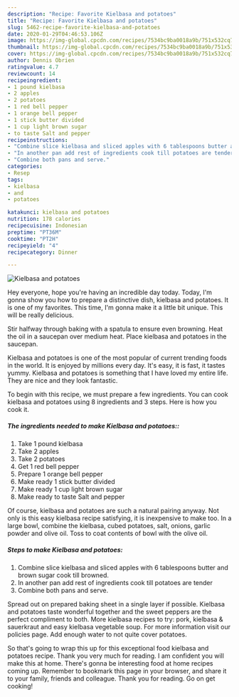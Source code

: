 ```yaml
---
description: "Recipe: Favorite Kielbasa and potatoes"
title: "Recipe: Favorite Kielbasa and potatoes"
slug: 5462-recipe-favorite-kielbasa-and-potatoes
date: 2020-01-29T04:46:53.106Z
image: https://img-global.cpcdn.com/recipes/7534bc9ba0018a9b/751x532cq70/kielbasa-and-potatoes-recipe-main-photo.jpg
thumbnail: https://img-global.cpcdn.com/recipes/7534bc9ba0018a9b/751x532cq70/kielbasa-and-potatoes-recipe-main-photo.jpg
cover: https://img-global.cpcdn.com/recipes/7534bc9ba0018a9b/751x532cq70/kielbasa-and-potatoes-recipe-main-photo.jpg
author: Dennis Obrien
ratingvalue: 4.7
reviewcount: 14
recipeingredient:
- 1 pound kielbasa
- 2 apples
- 2 potatoes
- 1 red bell pepper
- 1 orange bell pepper
- 1 stick butter divided
- 1 cup light brown sugar
- to taste Salt and pepper
recipeinstructions:
- "Combine slice kielbasa and sliced apples with 6 tablespoons butter and brown sugar cook till browned."
- "In another pan add rest of ingredients cook till potatoes are tender"
- "Combine both pans and serve."
categories:
- Resep
tags:
- kielbasa
- and
- potatoes

katakunci: kielbasa and potatoes
nutrition: 178 calories
recipecuisine: Indonesian
preptime: "PT36M"
cooktime: "PT2H"
recipeyield: "4"
recipecategory: Dinner

---
```



![Kielbasa and potatoes](https://img-global.cpcdn.com/recipes/7534bc9ba0018a9b/751x532cq70/kielbasa-and-potatoes-recipe-main-photo.jpg)

Hey everyone, hope you're having an incredible day today. Today, I'm gonna show you how to prepare a distinctive dish, kielbasa and potatoes. It is one of my favorites. This time, I'm gonna make it a little bit unique. This will be really delicious.

Stir halfway through baking with a spatula to ensure even browning. Heat the oil in a saucepan over medium heat. Place kielbasa and potatoes in the saucepan.

Kielbasa and potatoes is one of the most popular of current trending foods in the world. It is enjoyed by millions every day. It's easy, it is fast, it tastes yummy. Kielbasa and potatoes is something that I have loved my entire life. They are nice and they look fantastic.


To begin with this recipe, we must prepare a few ingredients. You can cook kielbasa and potatoes using 8 ingredients and 3 steps. Here is how you cook it.

##### The ingredients needed to make Kielbasa and potatoes::

1. Take 1 pound kielbasa
1. Take 2 apples
1. Take 2 potatoes
1. Get 1 red bell pepper
1. Prepare 1 orange bell pepper
1. Make ready 1 stick butter divided
1. Make ready 1 cup light brown sugar
1. Make ready to taste Salt and pepper


Of course, kielbasa and potatoes are such a natural pairing anyway. Not only is this easy kielbasa recipe satisfying, it is inexpensive to make too. In a large bowl, combine the kielbasa, cubed potatoes, salt, onions, garlic powder and olive oil. Toss to coat contents of bowl with the olive oil. 

##### Steps to make Kielbasa and potatoes:

1. Combine slice kielbasa and sliced apples with 6 tablespoons butter and brown sugar cook till browned.
1. In another pan add rest of ingredients cook till potatoes are tender
1. Combine both pans and serve.


Spread out on prepared baking sheet in a single layer if possible. Kielbasa and potatoes taste wonderful together and the sweet peppers are the perfect compliment to both. More kielbasa recipes to try: pork, kielbasa &amp; sauerkraut and easy kielbasa vegetable soup. For more information visit our policies page. Add enough water to not quite cover potatoes. 

So that's going to wrap this up for this exceptional food kielbasa and potatoes recipe. Thank you very much for reading. I am confident you will make this at home. There's gonna be interesting food at home recipes coming up. Remember to bookmark this page in your browser, and share it to your family, friends and colleague. Thank you for reading. Go on get cooking!

